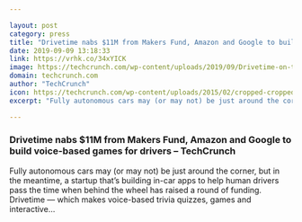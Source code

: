 ```yaml
---

layout: post
category: press
title: "Drivetime nabs $11M from Makers Fund, Amazon and Google to build voice-based games for drivers"
date: 2019-09-09 13:18:33
link: https://vrhk.co/34xYICK
image: https://techcrunch.com/wp-content/uploads/2019/09/Drivetime-on-the-Road.png?w=738
domain: techcrunch.com
author: "TechCrunch"
icon: https://techcrunch.com/wp-content/uploads/2015/02/cropped-cropped-favicon-gradient.png?w=180
excerpt: "Fully autonomous cars may (or may not) be just around the corner, but in the meantime, a startup that’s building in-car apps to help human drivers pass the time when behind the wheel has raised a round of funding. Drivetime — which makes voice-based trivia quizzes, games and interactive…"

---
```


### Drivetime nabs $11M from Makers Fund, Amazon and Google to build voice-based games for drivers – TechCrunch

Fully autonomous cars may (or may not) be just around the corner, but in the meantime, a startup that’s building in-car apps to help human drivers pass the time when behind the wheel has raised a round of funding. Drivetime — which makes voice-based trivia quizzes, games and interactive…
